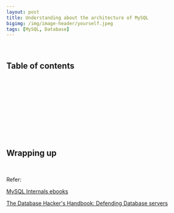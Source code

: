 ```yaml
---
layout: post
title: Understanding about the architecture of MySQL
bigimg: /img/image-header/yourself.jpeg
tags: [MySQL, Database]
---
```





<br>

## Table of contents





<br>

## 






<br>

## 






<br>

## 





<br>

## Wrapping up




<br>

Refer:

[MySQL Internals ebooks]()

[The Database Hacker's Handbook: Defending Database servers]()